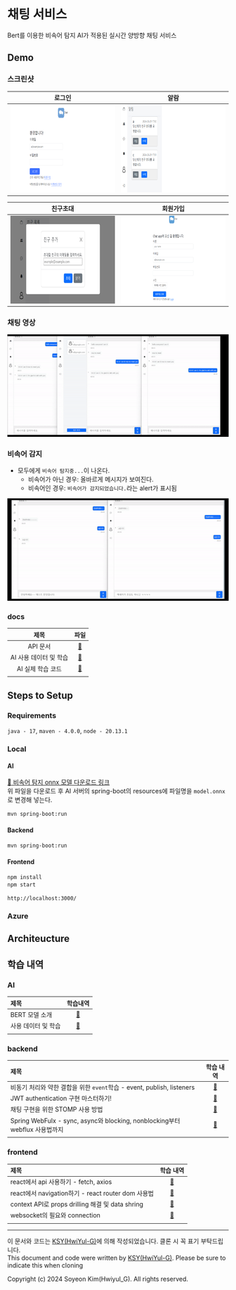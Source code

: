 # 채팅 서비스
Bert를 이용한 비속어 탐지 AI가 적용된 실시간 양방향 채팅 서비스

## Demo

### 스크린샷

|                                    로그인                                    |                                        알람                                        |
|:-------------------------------------------------------------------------:|:--------------------------------------------------------------------------------:|
| <img src="./frontend/docs/resources/login.png" width="400" height="200"/> | <img src="./frontend/docs/resources/notification.png" width="400" height="200"/> |

|                                    친구초대                                    |                                     회원가입                                     |
|:--------------------------------------------------------------------------:|:----------------------------------------------------------------------------:|
| <img src="./frontend/docs/resources/invite.png" width="400" height="200"/> | <img src="./frontend/docs/resources/register.png" width="400" height="200"/> |

### 채팅 영상

<img src="./frontend/docs/resources/chat_movie.gif"/>

### 비속어 감지
- 모두에게 `비속어 탐지중...`이 나온다.
  - 비속어가 아닌 경우: 올바르게 메시지가 보여진다.
  - 비속어인 경우:  `비속어가 감지되었습니다.`라는 alert가 표시됨

<img src="./frontend/docs/resources/badword_detection.gif"/>

### docs

|       제목       |                        파일                        |
|:--------------:|:------------------------------------------------:|
|     API 문서     |           [📑](./backend/docs/api.md)            |
| AI 사용 데이터 및 학습 |    [📖](./ai/README.md)    |
|  AI 실제 학습 코드   | [📑](./ai/BERT_korean_profanity_detection.ipynb) |
|                |                                                  |

## Steps to Setup

### Requirements

`java - 17`, `maven - 4.0.0`, `node - 20.13.1`

### Local

#### AI

[🔗 비속어 탐지 onnx 모델 다운로드 링크](https://github.com/HwiYul-G/java-chat/releases)</br>
위 파일을 다운로드 후 AI 서버의 spring-boot의 resources에 파일명을 `model.onnx`로 변경해 넣는다.
```bash
mvn spring-boot:run
```

#### Backend

```bash
mvn spring-boot:run
```

#### Frontend

```bash
npm install
npm start
```

```
http://localhost:3000/
```

### Azure

## Architeucture

## 학습 내역

### AI

| 제목          |            학습내역            |
|:------------|:--------------------------:|
| BERT 모델 소개  | [📖](./ai/BERT%20model.md) |
| 사용 데이터 및 학습 |    [📖](./ai/README.md)    |
|             |                            |

### backend

| 제목                                                                  |                   학습 내역                    |
|:--------------------------------------------------------------------|:------------------------------------------:|
| 비동기 처리와 약한 결합을 위한 `event`학습 - event, publish, listeners             |    [📖](./backend/docs/study/event.md)     |
| JWT authentication 구현 마스터하기!                                        |    [📖](./backend/docs/study/token.md)     |
| 채팅 구현을 위한 STOMP 사용 방법                                               | [📖](./backend/docs/study/spring-stomp.md) |
| Spring WebFulx - sync, async와 blocking, nonblocking부터 webflux 사용법까지 |   [📖](./backend/docs/study/webflex.md)    |
|                                                                     |                                            |

### frontend

| 제목                                           |                         학습 내역                          |
|:---------------------------------------------|:------------------------------------------------------:|
| react에서 api 사용하기 - fetch, axios              |      [📖](./frontend/docs/study/consume-apis.md)       |
| react에서 navigation하기 - react router dom 사용법  |         [📖](./frontend/docs/study/router.md)          |
| context API로 props drilling 해결 및 data shring |         [📖](./frontend/docs/study/context.md)         |
| websocket의 필요와 connection                    | [📖](./frontend/docs/study/websocket-and-filtering.md) |
|                                              |                                                        |

---
이 문서와 코드는 [KSY(HwiYul-G)](https://github.com/HwiYul-G)에 의해 작성되었습니다. 클론 시 꼭 표기 부탁드립니다. </br>
This document and code were written by [KSY(HwiYul-G)](https://github.com/HwiYul-G). Please be sure to indicate this
when cloning

Copyright (c) 2024 Soyeon Kim(Hwiyul_G). All rights reserved.